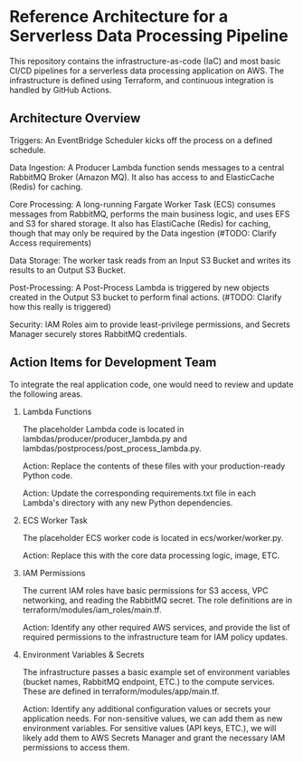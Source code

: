 # Reference Architecture for a Serverless Data Processing Pipeline

This repository contains the infrastructure-as-code (IaC) and most basic CI/CD pipelines for a serverless data processing application on AWS. The infrastructure is defined using Terraform, and continuous integration is handled by GitHub Actions.

## Architecture Overview 

Triggers: An EventBridge Scheduler kicks off the process on a defined schedule.

Data Ingestion: A Producer Lambda function sends messages to a central RabbitMQ Broker (Amazon MQ). It also has access to and ElasticCache (Redis) for caching.

Core Processing: A long-running Fargate Worker Task (ECS) consumes messages from RabbitMQ, performs the main business logic, and uses EFS and S3 for shared storage. It also has ElastiCache (Redis) for caching, though that may only be required by the Data ingestion (#TODO: Clarify Access requirements)

Data Storage: The worker task reads from an Input S3 Bucket and writes its results to an Output S3 Bucket.

Post-Processing: A Post-Process Lambda is triggered by new objects created in the Output S3 bucket to perform final actions.  (#TODO: Clarify how this really is triggered)

Security: IAM Roles aim to provide least-privilege permissions, and Secrets Manager securely stores RabbitMQ credentials.

## Action Items for Development Team

To integrate the real application code, one would need to review and update the following areas.

1. Lambda Functions

    The placeholder Lambda code is located in lambdas/producer/producer_lambda.py and lambdas/postprocess/post_process_lambda.py.

    Action: Replace the contents of these files with your production-ready Python code.

    Action: Update the corresponding requirements.txt file in each Lambda's directory with any new Python dependencies.

2. ECS Worker Task

    The placeholder ECS worker code is located in ecs/worker/worker.py.

    Action: Replace this with the core data processing logic, image, ETC.

3. IAM Permissions

    The current IAM roles have basic permissions for S3 access, VPC networking, and reading the RabbitMQ secret. The role definitions are in terraform/modules/iam_roles/main.tf.

    Action: Identify any other required AWS services, and provide the list of required permissions to the infrastructure team for IAM policy updates.

4. Environment Variables & Secrets

    The infrastructure passes a basic example set of environment variables (bucket names, RabbitMQ endpoint, ETC.) to the compute services. These are defined in terraform/modules/app/main.tf.

    Action: Identify any additional configuration values or secrets your application needs. For non-sensitive values, we can add them as new environment variables. For sensitive values (API keys, ETC.), we will likely add them to AWS Secrets Manager and grant the necessary IAM permissions to access them.